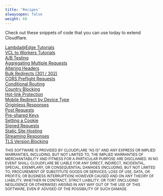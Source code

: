 ```yaml
---
title: 'Recipes'
alwaysopen: false
weight: 60
---
```


Check out these snippets of code that you can use today to extend Cloudflare.

[Lambda@Edge Tutorials](./lambdaedge-conversion/) <br/>
[VCL to Workers Tutorials](./vcl-conversion/) <br/>
[A/B Testing](./a-b-testing/) <br/>
[Aggregating Multiple Requests](./aggregating-multiple-requests/) <br/>
[Altering Headers](./altering-headers/) <br/>
[Bulk Redirects (301 / 302)](./bulk-redirects/) <br/>
[CORS Preflight Requests](./cors-preflight-requests/) <br/>
[Conditional Routing](./conditional-routing/) <br/>
[Country Blocking](./country-blocking/) <br/>
[Hot-link Protection](./hotlink-protection/) <br/>
[Mobile Redirect by Device Type](./mobile-redirects/) <br/>
[Originless Responses](./return-403/) <br/>
[Post Requests](./post-requests/) <br/>
[Pre-shared Keys](./pre-shared-keys/) <br/>
[Setting a Cookie](./setting-a-cookie/) <br/>
[Signed Requests](./signed-requests/) <br/>
[Static Site Hosting](./static-site/) <br/>
[Streaming Responses](./streaming-responses/) <br/>
[TLS Version Blocking](./tls-version-blocking/) <br/>

<sub> THIS SOFTWARE IS PROVIDED BY CLOUDFLARE “AS IS” AND ANY EXPRESS OR IMPLIED WARRANTIES, INCLUDING, BUT NOT LIMITED TO, THE IMPLIED WARRANTIES OF MERCHANTABILITY AND FITNESS FOR A PARTICULAR PURPOSE ARE DISCLAIMED. IN NO EVENT SHALL CLOUDFLARE BE LIABLE FOR ANY DIRECT, INDIRECT, INCIDENTAL, SPECIAL, EXEMPLARY, OR CONSEQUENTIAL DAMAGES (INCLUDING, BUT NOT LIMITED TO, PROCUREMENT OF SUBSTITUTE GOODS OR SERVICES; LOSS OF USE, DATA, OR PROFITS; OR BUSINESS INTERRUPTION) HOWEVER CAUSED AND ON ANY THEORY OF LIABILITY, WHETHER IN CONTRACT, STRICT LIABILITY, OR TORT (INCLUDING NEGLIGENCE OR OTHERWISE) ARISING IN ANY WAY OUT OF THE USE OF THIS SOFTWARE, EVEN IF ADVISED OF THE POSSIBILITY OF SUCH DAMAGE.</sub>
